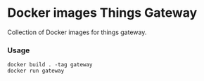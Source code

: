 # Docker images Things Gateway

Collection of Docker images for things gateway.

### Usage

```
docker build . -tag gateway 
docker run gateway
```
